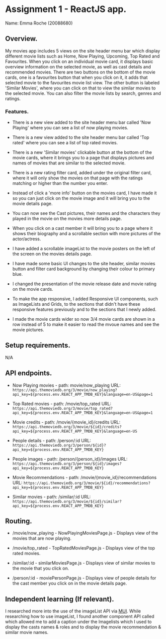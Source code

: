 # Assignment 1 - ReactJS app.

Name: Emma Roche (20088680)

## Overview.

 My movies app includes 5 views on the site header menu bar which display different movie lists such as Home, Now Playing, Upcoming, Top Rated and Favourites. When you click on an individual movie card, it displays basic overview information on the selected movie, as well as cast details and recommended movies. There are two buttons on the bottom of the movie cards, one is a favourites button that when you click on it, it adds that selected movie to the favourites movie list view. The other button is labeled 'Similar Movies', where you can click on that to view the similar movies to the selected movie. You can also filter the movie lists by search, genres and ratings.

### Features.

+ There is a new view added to the site header menu bar called 'Now Playing' where you can see a list of now playing movies.

+ There is a new view added to the site header menu bar called 'Top rated' where you can see a list of top rated movies.

+ There is a new 'Similar movies' clickable button at the bottom of the movie cards, where it brings you to a page that displays pictures and names of movies that are similar to the selected movie.

+ There is a new rating filter card, added under the original filter card, where it will only show the movies on that page with the ratings matching or higher than the number you enter.

+ Instead of click a 'more info' button on the movies card, I have made it so you can just click on the movie image and it will bring you to the movie details page.

+ You can now see the Cast pictures, their names and the characters they played in the movie on the movies more details page.

+ When you click on a cast member it will bring you to a page where it shows their biography and a scrollable section with more pictures of the actor/actress.

+ I have added a scrollable imageList to the movie posters on the left of the screen on the movies details page.

+ I have made some basic UI changes to the site header, similar movies button and filter card background by changing their colour to primary blue.

+ I changed the presentation of the movie release date and movie rating on the movie cards.

+ To make the app responsive, I added Responsive UI components, such as ImageLists and Grids, to the sections that didn't have these responsive features previously and to the sections that I newly added.

+ I made the movie cards wider so now 3/4 movie cards are shown in a row instead of 5 to make it easier to read the mvoue names and see the movie pictures.

## Setup requirements.

N/A

## API endpoints.

+ Now Playing movies - path: movie/now_playing 
URL: `https://api.themoviedb.org/3/movie/now_playing?api_key=${process.env.REACT_APP_TMDB_KEY}&language=en-US&page=1`

+ Top Rated movies - path: /movie/top_rated
URL: `https://api.themoviedb.org/3/movie/top_rated?api_key=${process.env.REACT_APP_TMDB_KEY}&language=en-US&page=1`

+ Movie credits - path: /movie/{movie_id}/credits 
URL: `https://api.themoviedb.org/3/movie/${id}/credits?api_key=${process.env.REACT_APP_TMDB_KEY}&language=en-US`

+ People details  - path: /person/:id
URL: `https://api.themoviedb.org/3/person/${id}?api_key=${process.env.REACT_APP_TMDB_KEY}`

+ People images - path: /person/{person_id}/images 
URL: `https://api.themoviedb.org/3/person/${id}/images?api_key=${process.env.REACT_APP_TMDB_KEY}`

+ Movie Recommendations  - path: /movie/{movie_id}/recommendations 
URL:  `https://api.themoviedb.org/3/movie/${id}/recommendations?api_key=${process.env.REACT_APP_TMDB_KEY}`

+ Similar movies - path: /similar/:id
URL: `https://api.themoviedb.org/3/movie/${id}/similar?api_key=${process.env.REACT_APP_TMDB_KEY}`

## Routing.

+ /movie/now_playing - NowPlayingMoviesPage.js - Displays view of the movies that are now playing.

+ /movie/top_rated - TopRatedMoviesPage.js - Displays view of the top rated movies.

+ /similar/:id - similarMoviesPage.js - Displays view of similar movies to the movie that you click on.

+ /person/:id - moviePersonPage.js - Displays view of people details for the cast member you click on in the movie details page.

## Independent learning (If relevant).

I researched more into the use of the imageList API via [MUI](https://mui.com). While researching how to use imageList, I found another component API called <ImageListItemBar> which allowed me to add a caption under the Imagelists which I used to display the casts names & roles and to display the movie recommendation & similar movie names.
